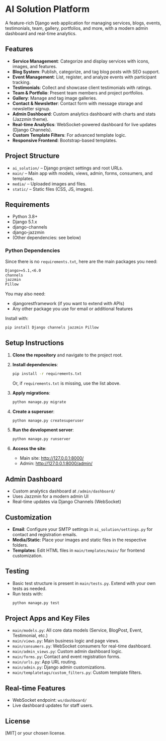 # AI Solution Platform

A feature-rich Django web application for managing services, blogs, events, testimonials, team, gallery, portfolios, and more, with a modern admin dashboard and real-time analytics.


## Features

- **Service Management**: Categorize and display services with icons, images, and features.
- **Blog System**: Publish, categorize, and tag blog posts with SEO support.
- **Event Management**: List, register, and analyze events with participant tracking.
- **Testimonials**: Collect and showcase client testimonials with ratings.
- **Team & Portfolio**: Present team members and project portfolios.
- **Gallery**: Manage and tag image galleries.
- **Contact & Newsletter**: Contact form with message storage and newsletter signup.
- **Admin Dashboard**: Custom analytics dashboard with charts and stats (Jazzmin theme).
- **Real-time Analytics**: WebSocket-powered dashboard for live updates (Django Channels).
- **Custom Template Filters**: For advanced template logic.
- **Responsive Frontend**: Bootstrap-based templates.

## Project Structure

- `ai_solution/` – Django project settings and root URLs.
- `main/` – Main app with models, views, admin, forms, consumers, and templates.
- `media/` – Uploaded images and files.
- `static/` – Static files (CSS, JS, images).

## Requirements

- Python 3.8+
- Django 5.1.x
- django-channels
- django-jazzmin
- (Other dependencies: see below)

### Python Dependencies

Since there is no `requirements.txt`, here are the main packages you need:

```txt
Django>=5.1,<6.0
channels
jazzmin
Pillow
```

You may also need:
- djangorestframework (if you want to extend with APIs)
- Any other package you use for email or additional features

Install with:

```bash
pip install Django channels jazzmin Pillow
```

## Setup Instructions

1. **Clone the repository** and navigate to the project root.

2. **Install dependencies**:
    ```bash
    pip install -r requirements.txt
    ```
    Or, if `requirements.txt` is missing, use the list above.

3. **Apply migrations**:
    ```bash
    python manage.py migrate
    ```

4. **Create a superuser**:
    ```bash
    python manage.py createsuperuser
    ```

5. **Run the development server**:
    ```bash
    python manage.py runserver
    ```

6. **Access the site**:
    - Main site: http://127.0.0.1:8000/
    - Admin: http://127.0.0.1:8000/admin/

## Admin Dashboard

- Custom analytics dashboard at `/admin/dashboard/`
- Uses Jazzmin for a modern admin UI
- Real-time updates via Django Channels (WebSocket)

## Customization

- **Email**: Configure your SMTP settings in `ai_solution/settings.py` for contact and registration emails.
- **Media/Static**: Place your images and static files in the respective folders.
- **Templates**: Edit HTML files in `main/templates/main/` for frontend customization.

## Testing

- Basic test structure is present in `main/tests.py`. Extend with your own tests as needed.
- Run tests with:
    ```bash
    python manage.py test
    ```

## Project Apps and Key Files

- `main/models.py`: All core data models (Service, BlogPost, Event, Testimonial, etc.)
- `main/views.py`: Main business logic and page views.
- `main/consumers.py`: WebSocket consumers for real-time dashboard.
- `main/admin_views.py`: Custom admin dashboard logic.
- `main/forms.py`: Contact and event registration forms.
- `main/urls.py`: App URL routing.
- `main/admin.py`: Django admin customizations.
- `main/templatetags/custom_filters.py`: Custom template filters.

## Real-time Features

- WebSocket endpoint: `ws/dashboard/`
- Live dashboard updates for staff users.

## License

[MIT] or your chosen license. 
